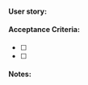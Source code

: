 <!-- Please make sure that you review this: https://github.com/OpenMined/Docs/blob/master/contributing/guidelines.md  -->
<!-- If you looking to file a bug make sure to look at the .github/BUG_ISSUE_TEMPLATE.md -->


#### User story: 

<!-- Provide a detailed explaination about the proposed feature, you can draw inspiration from something like this: 
https://github.com/OpenMined/PySyft/issues/227 or https://github.com/OpenMined/PySyft/issues/12 -->

#### Acceptance Criteria: 

<!-- Provide an outline af all the things that needs to be addressed in order to close this Issue,
be as descriptive as possible -->
 - [ ]
 - [ ] 

#### Notes:

<!-- Thanks for your contributions! -->
